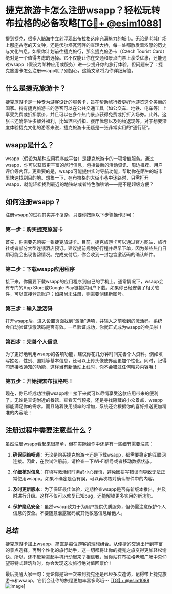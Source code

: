 # 捷克旅游卡怎么注册wsapp？轻松玩转布拉格的必备攻略[[TG💪+ @esim1088](https://t.me/s/esim1088)]

提到捷克，很多人脑海中立刻浮现出布拉格这座充满魅力的城市。无论是老城广场上那座古老的天文钟，还是伏尔塔瓦河畔的查理大桥，每一处都散发着浓厚的历史与文化气息。如果你计划前往捷克旅行，那么捷克旅游卡（Czech Tourist Card）绝对是一个值得考虑的选择。它不仅能让你在交通和景点门票上享受优惠，还能通过wsapp（假设为某种应用或服务）进一步提升你的旅行体验。但问题来了：捷克旅游卡怎么注册wsapp呢？别担心，这篇文章将为你详细解答。

## 什么是捷克旅游卡？

捷克旅游卡是一种专为游客设计的服务卡，旨在帮助旅行者更好地游览这个美丽的国家。持有捷克旅游卡的游客可以在公共交通工具（如公交车、地铁、电车等）上享受免费或折扣票价，并且可以在多个热门景点获得免费或打折入场券。此外，这张卡还附带许多额外福利，比如酒店折扣、餐厅优惠以及购物返现等。对于想要深度体验捷克文化的游客来说，捷克旅游卡无疑是一张非常实用的“通行证”。

## wsapp是什么？

wsapp（假设为某种应用程序或平台）是捷克旅游卡的一项增值服务。通过wsapp，你可以获取更丰富的旅行信息，包括最新的活动资讯、周边推荐、用户评价等内容。更重要的是，wsapp可能提供实时导航功能，帮助你在陌生的城市里快速找到目的地。想象一下，在布拉格的大街小巷中迷路时，只需打开wsapp，就能轻松找到最近的地铁站或者特色咖啡馆——是不是超级方便？

## 如何注册wsapp？

注册wsapp的过程其实并不复杂，只要你按照以下步骤操作即可：

### 第一步：购买捷克旅游卡

首先，你需要先购买一张捷克旅游卡。目前，捷克旅游卡可以通过官方网站、旅行社或者部分大型连锁酒店预订。建议提前规划好行程并尽早下单，因为某些热门日期可能会出现售罄情况。完成支付后，你会收到一封包含激活码的确认邮件。

### 第二步：下载wsapp应用程序

接下来，你需要下载wsapp的应用程序到自己的手机上。通常情况下，wsapp会有专门的App Store或Google Play链接供用户下载。如果你已经安装了相关软件，可以直接登录账户；如果尚未注册，则需要创建新账号。

### 第三步：输入激活码

打开wsapp后，进入设置页面找到“激活”选项，并输入之前收到的激活码。系统会自动验证该激活码是否有效。一旦验证成功，你就正式成为wsapp的会员啦！

### 第四步：完善个人信息

为了更好地利用wsapp的各项功能，建议你花几分钟时间完善个人资料。例如填写姓名、性别、国籍等基本信息，还可以上传头像使界面更加个性化。同时，记得勾选接收通知的功能，这样当有新活动上线时，你不会错过任何精彩内容哦！

### 第五步：开始探索布拉格吧！

现在，你已经成功注册wsapp啦！接下来就可以尽情享受这款应用带来的便利了。无论是查询附近的餐馆、查看天气预报，还是寻找隐藏的小众景点，wsapp都能满足你的需求。而且随着使用频率的增加，系统还会根据你的喜好推送更加精准的内容哦！

## 注册过程中需要注意些什么？

虽然注册wsapp看起来很简单，但在实际操作中还是有一些细节需要注意：

1. **确保网络畅通**：无论是购买捷克旅游卡还是下载wsapp，都需要稳定的互联网连接。因此，在尝试注册前，请检查一下Wi-Fi信号或者移动数据状态。
   
2. **仔细核对信息**：在填写激活码时务必小心谨慎，避免因拼写错误而导致无法正常使用wsapp。如果不确定是否有误，可以再次核对确认邮件中的内容。

3. **及时更新版本**：为了保证最佳体验，定期检查wsapp是否有新版本推出，并及时进行升级。这样不仅可以修复已知bug，还能解锁更多实用的新功能。

4. **保护隐私安全**：虽然wsapp致力于为用户提供优质服务，但仍需注意保护个人信息的安全。不要随意泄露密码或其他敏感信息给他人。

## 总结

捷克旅游卡加上wsapp，简直是每位游客的理想组合。从便捷的交通出行到丰富的景点选择，再到个性化的旅行助手，这一切都将让你的捷克之旅变得更加轻松愉快。所以，还不赶紧拿起手机行动起来？相信我，当你站在布拉格老城广场中央仰望哥特式建筑群时，你会发现这次旅行绝对值回票价！

最后提醒大家一句：无论你是第一次来到捷克还是已经多次造访，记得带上捷克旅游卡和wsapp，它们会让你的旅程更加丰富多彩哦～ [[TG💪+ @esim1088](https://t.me/s/esim1088) ![Image](https://i.postimg.cc/4NQfJmqS/Snipaste-2025-05-13-00-14-12.png)]